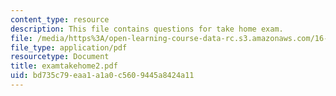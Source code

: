 ```yaml
---
content_type: resource
description: This file contains questions for take home exam.
file: /media/https%3A/open-learning-course-data-rc.s3.amazonaws.com/16-100-aerodynamics-fall-2005/bd735c79eaa1a1a0c5609445a8424a11_examtakehome2.pdf
file_type: application/pdf
resourcetype: Document
title: examtakehome2.pdf
uid: bd735c79-eaa1-a1a0-c560-9445a8424a11
---
```

